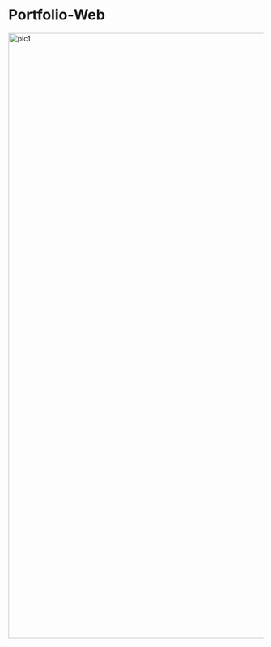# Portfolio-Web
<img width="1193" alt="pic1" src="https://github.com/rsrivas01/Portfolio-Web/assets/61810390/8e61f272-0dee-4260-9e18-6262c86a3ac6">
